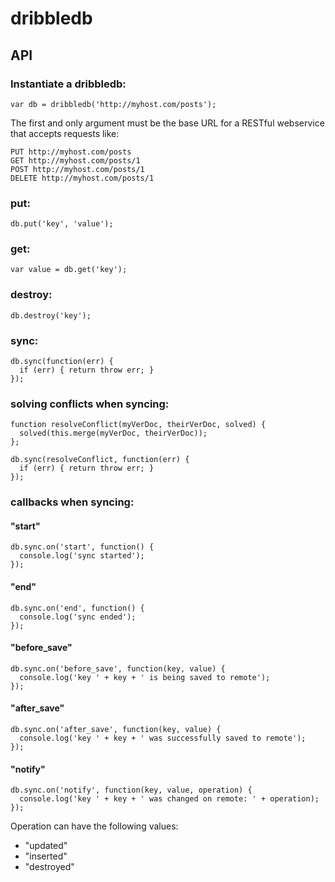 # dribbledb

## API

### Instantiate a dribbledb:

    var db = dribbledb('http://myhost.com/posts');

The first and only argument must be the base URL for a RESTful webservice that accepts requests like:

    PUT http://myhost.com/posts
    GET http://myhost.com/posts/1
    POST http://myhost.com/posts/1
    DELETE http://myhost.com/posts/1

### put:

    db.put('key', 'value');

### get:

    var value = db.get('key');

### destroy:

    db.destroy('key');

### sync:

    db.sync(function(err) {
      if (err) { return throw err; }
    });

### solving conflicts when syncing:

    function resolveConflict(myVerDoc, theirVerDoc, solved) {
      solved(this.merge(myVerDoc, theirVerDoc));
    };

    db.sync(resolveConflict, function(err) {
      if (err) { return throw err; }
    });

### callbacks when syncing:

#### "start"

    db.sync.on('start', function() {
      console.log('sync started');
    });

#### "end"

    db.sync.on('end', function() {
      console.log('sync ended');
    });

#### "before_save"

    db.sync.on('before_save', function(key, value) {
      console.log('key ' + key + ' is being saved to remote');
    });

#### "after_save"

    db.sync.on('after_save', function(key, value) {
      console.log('key ' + key + ' was successfully saved to remote');
    });

#### "notify"

    db.sync.on('notify', function(key, value, operation) {
      console.log('key ' + key + ' was changed on remote: ' + operation);
    });

Operation can have the following values:

* "updated"
* "inserted"
* "destroyed"
